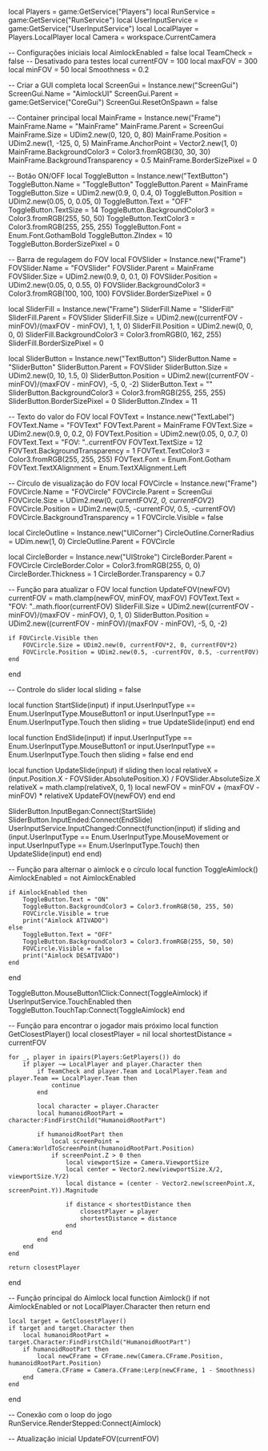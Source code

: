 local Players = game:GetService("Players")
local RunService = game:GetService("RunService")
local UserInputService = game:GetService("UserInputService")
local LocalPlayer = Players.LocalPlayer
local Camera = workspace.CurrentCamera

-- Configurações iniciais
local AimlockEnabled = false
local TeamCheck = false -- Desativado para testes
local currentFOV = 100
local maxFOV = 300
local minFOV = 50
local Smoothness = 0.2

-- Criar a GUI completa
local ScreenGui = Instance.new("ScreenGui")
ScreenGui.Name = "AimlockUI"
ScreenGui.Parent = game:GetService("CoreGui")
ScreenGui.ResetOnSpawn = false

-- Container principal
local MainFrame = Instance.new("Frame")
MainFrame.Name = "MainFrame"
MainFrame.Parent = ScreenGui
MainFrame.Size = UDim2.new(0, 120, 0, 80)
MainFrame.Position = UDim2.new(1, -125, 0, 5)
MainFrame.AnchorPoint = Vector2.new(1, 0)
MainFrame.BackgroundColor3 = Color3.fromRGB(30, 30, 30)
MainFrame.BackgroundTransparency = 0.5
MainFrame.BorderSizePixel = 0

-- Botão ON/OFF
local ToggleButton = Instance.new("TextButton")
ToggleButton.Name = "ToggleButton"
ToggleButton.Parent = MainFrame
ToggleButton.Size = UDim2.new(0.9, 0, 0.4, 0)
ToggleButton.Position = UDim2.new(0.05, 0, 0.05, 0)
ToggleButton.Text = "OFF"
ToggleButton.TextSize = 14
ToggleButton.BackgroundColor3 = Color3.fromRGB(255, 50, 50)
ToggleButton.TextColor3 = Color3.fromRGB(255, 255, 255)
ToggleButton.Font = Enum.Font.GothamBold
ToggleButton.ZIndex = 10
ToggleButton.BorderSizePixel = 0

-- Barra de regulagem do FOV
local FOVSlider = Instance.new("Frame")
FOVSlider.Name = "FOVSlider"
FOVSlider.Parent = MainFrame
FOVSlider.Size = UDim2.new(0.9, 0, 0.1, 0)
FOVSlider.Position = UDim2.new(0.05, 0, 0.55, 0)
FOVSlider.BackgroundColor3 = Color3.fromRGB(100, 100, 100)
FOVSlider.BorderSizePixel = 0

local SliderFill = Instance.new("Frame")
SliderFill.Name = "SliderFill"
SliderFill.Parent = FOVSlider
SliderFill.Size = UDim2.new((currentFOV - minFOV)/(maxFOV - minFOV), 1, 1, 0)
SliderFill.Position = UDim2.new(0, 0, 0, 0)
SliderFill.BackgroundColor3 = Color3.fromRGB(0, 162, 255)
SliderFill.BorderSizePixel = 0

local SliderButton = Instance.new("TextButton")
SliderButton.Name = "SliderButton"
SliderButton.Parent = FOVSlider
SliderButton.Size = UDim2.new(0, 10, 1.5, 0)
SliderButton.Position = UDim2.new((currentFOV - minFOV)/(maxFOV - minFOV), -5, 0, -2)
SliderButton.Text = ""
SliderButton.BackgroundColor3 = Color3.fromRGB(255, 255, 255)
SliderButton.BorderSizePixel = 0
SliderButton.ZIndex = 11

-- Texto do valor do FOV
local FOVText = Instance.new("TextLabel")
FOVText.Name = "FOVText"
FOVText.Parent = MainFrame
FOVText.Size = UDim2.new(0.9, 0, 0.2, 0)
FOVText.Position = UDim2.new(0.05, 0, 0.7, 0)
FOVText.Text = "FOV: "..currentFOV
FOVText.TextSize = 12
FOVText.BackgroundTransparency = 1
FOVText.TextColor3 = Color3.fromRGB(255, 255, 255)
FOVText.Font = Enum.Font.Gotham
FOVText.TextXAlignment = Enum.TextXAlignment.Left

-- Círculo de visualização do FOV
local FOVCircle = Instance.new("Frame")
FOVCircle.Name = "FOVCircle"
FOVCircle.Parent = ScreenGui
FOVCircle.Size = UDim2.new(0, currentFOV*2, 0, currentFOV*2)
FOVCircle.Position = UDim2.new(0.5, -currentFOV, 0.5, -currentFOV)
FOVCircle.BackgroundTransparency = 1
FOVCircle.Visible = false

local CircleOutline = Instance.new("UICorner")
CircleOutline.CornerRadius = UDim.new(1, 0)
CircleOutline.Parent = FOVCircle

local CircleBorder = Instance.new("UIStroke")
CircleBorder.Parent = FOVCircle
CircleBorder.Color = Color3.fromRGB(255, 0, 0)
CircleBorder.Thickness = 1
CircleBorder.Transparency = 0.7

-- Função para atualizar o FOV
local function UpdateFOV(newFOV)
    currentFOV = math.clamp(newFOV, minFOV, maxFOV)
    FOVText.Text = "FOV: "..math.floor(currentFOV)
    SliderFill.Size = UDim2.new((currentFOV - minFOV)/(maxFOV - minFOV), 0, 1, 0)
    SliderButton.Position = UDim2.new((currentFOV - minFOV)/(maxFOV - minFOV), -5, 0, -2)
    
    if FOVCircle.Visible then
        FOVCircle.Size = UDim2.new(0, currentFOV*2, 0, currentFOV*2)
        FOVCircle.Position = UDim2.new(0.5, -currentFOV, 0.5, -currentFOV)
    end
end

-- Controle do slider
local sliding = false

local function StartSlide(input)
    if input.UserInputType == Enum.UserInputType.MouseButton1 or input.UserInputType == Enum.UserInputType.Touch then
        sliding = true
        UpdateSlide(input)
    end
end

local function EndSlide(input)
    if input.UserInputType == Enum.UserInputType.MouseButton1 or input.UserInputType == Enum.UserInputType.Touch then
        sliding = false
    end
end

local function UpdateSlide(input)
    if sliding then
        local relativeX = (input.Position.X - FOVSlider.AbsolutePosition.X) / FOVSlider.AbsoluteSize.X
        relativeX = math.clamp(relativeX, 0, 1)
        local newFOV = minFOV + (maxFOV - minFOV) * relativeX
        UpdateFOV(newFOV)
    end
end

SliderButton.InputBegan:Connect(StartSlide)
SliderButton.InputEnded:Connect(EndSlide)
UserInputService.InputChanged:Connect(function(input)
    if sliding and (input.UserInputType == Enum.UserInputType.MouseMovement or input.UserInputType == Enum.UserInputType.Touch) then
        UpdateSlide(input)
    end
end)

-- Função para alternar o aimlock e o círculo
local function ToggleAimlock()
    AimlockEnabled = not AimlockEnabled
    
    if AimlockEnabled then
        ToggleButton.Text = "ON"
        ToggleButton.BackgroundColor3 = Color3.fromRGB(50, 255, 50)
        FOVCircle.Visible = true
        print("Aimlock ATIVADO")
    else
        ToggleButton.Text = "OFF"
        ToggleButton.BackgroundColor3 = Color3.fromRGB(255, 50, 50)
        FOVCircle.Visible = false
        print("Aimlock DESATIVADO")
    end
end

ToggleButton.MouseButton1Click:Connect(ToggleAimlock)
if UserInputService.TouchEnabled then
    ToggleButton.TouchTap:Connect(ToggleAimlock)
end

-- Função para encontrar o jogador mais próximo
local function GetClosestPlayer()
    local closestPlayer = nil
    local shortestDistance = currentFOV
    
    for _, player in ipairs(Players:GetPlayers()) do
        if player ~= LocalPlayer and player.Character then
            if TeamCheck and player.Team and LocalPlayer.Team and player.Team == LocalPlayer.Team then
                continue
            end
            
            local character = player.Character
            local humanoidRootPart = character:FindFirstChild("HumanoidRootPart")
            
            if humanoidRootPart then
                local screenPoint = Camera:WorldToScreenPoint(humanoidRootPart.Position)
                if screenPoint.Z > 0 then
                    local viewportSize = Camera.ViewportSize
                    local center = Vector2.new(viewportSize.X/2, viewportSize.Y/2)
                    local distance = (center - Vector2.new(screenPoint.X, screenPoint.Y)).Magnitude
                    
                    if distance < shortestDistance then
                        closestPlayer = player
                        shortestDistance = distance
                    end
                end
            end
        end
    end
    
    return closestPlayer
end

-- Função principal do Aimlock
local function Aimlock()
    if not AimlockEnabled or not LocalPlayer.Character then return end
    
    local target = GetClosestPlayer()
    if target and target.Character then
        local humanoidRootPart = target.Character:FindFirstChild("HumanoidRootPart")
        if humanoidRootPart then
            local newCFrame = CFrame.new(Camera.CFrame.Position, humanoidRootPart.Position)
            Camera.CFrame = Camera.CFrame:Lerp(newCFrame, 1 - Smoothness)
        end
    end
end

-- Conexão com o loop do jogo
RunService.RenderStepped:Connect(Aimlock)

-- Atualização inicial
UpdateFOV(currentFOV)
